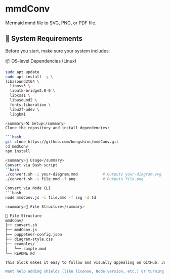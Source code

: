 # mmdConv
Mermaid mmd file to SVG, PNG, or PDF file.

## 🔧 System Requirements

Before you start, make sure your system includes:


<summary>📦 OS-level Dependencies (Linux)</summary>

```bash
sudo apt update
sudo apt install -y \
libasound2t64 \
  libnss3 \
  libatk-bridge2.0-0 \
  libxss1 \
  libasound2 \
  fonts-liberation \
  libu2f-udev \
  libgbm1

<summary>🛠️ Setup</summary>
Clone the repository and install dependencies:

```bash
git clone https://github.com/bongshinc/mmdConv.git
cd mmdConv
npm install

<summary>🚀 Usage</summary>
Convert via Bash script
``bash
./convert.sh -i your-diagram.mmd           # Outputs your-diagram.svg
./convert.sh -i file.mmd -f png            # Outputs file.png

Convert via Node CLI
```bash
node mmdConv.js -i file.mmd -f svg -d td

<summary>📁 File Structure</summary>

📁 File Structure
mmdConv/
├── convert.sh
├── mmdConv.js
├── puppeteer-config.json
├── diagram-style.css
├── examples/
│   └── sample.mmd
└── README.md

This block makes it easy to follow and visually appealing on GitHub. Just paste it wherever you want in your `README.md`, hit “Commit changes”, and you're good to go.

Want help adding shields (like license, Node version, etc.) or turning this into a published CLI tool next?
